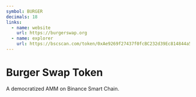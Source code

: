 ```yaml
---
symbol: BURGER
decimals: 18
links:
  - name: website
    url: https://burgerswap.org
  - name: explorer
    url: https://bscscan.com/token/0xAe9269f27437f0fcBC232d39Ec814844a51d6b8f
---
```


# Burger Swap Token

A democratized AMM on Binance Smart Chain.
